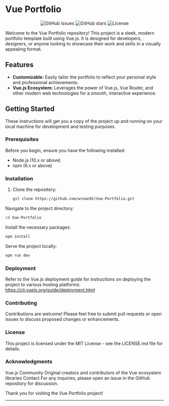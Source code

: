 # Vue Portfolio

<div margin="auto 0" align="center">
  
![GitHub issues](https://img.shields.io/github/issues/wroan92/User-login-with-php?style=flat-square)
![GitHub stars](https://img.shields.io/github/stars/wroan92/User-login-with-php?style=flat-square)
![License](https://img.shields.io/badge/license-MIT-blue.svg)

</div>
Welcome to the Vue Portfolio repository! This project is a sleek, modern portfolio template built using Vue.js. It is designed for developers, designers, or anyone looking to showcase their work and skills in a visually appealing format. 

## Features

- **Customizable:** Easily tailor the portfolio to reflect your personal style and professional achievements.
- **Vue.js Ecosystem:** Leverages the power of Vue.js, Vue Router, and other modern web technologies for a smooth, interactive experience.

## Getting Started

These instructions will get you a copy of the project up and running on your local machine for development and testing purposes. 

### Prerequisites

Before you begin, ensure you have the following installed:
- Node.js (10.x or above)
- npm (6.x or above)

### Installation

1. Clone the repository:
   ```bash
   git clone https://github.com/wroan92/Vue-Portfolio.git
   ```
Navigate to the project directory:
```bash
cd Vue-Portfolio
```
Install the necessary packages:
```bash
npm install
```
Serve the project locally:
```bash
npm run dev
```

### Deployment
Refer to the Vue.js deployment guide for instructions on deploying the project to various hosting platforms: https://cli.vuejs.org/guide/deployment.html

### Contributing
Contributions are welcome! Please feel free to submit pull requests or open issues to discuss proposed changes or enhancements.

### License
This project is licensed under the MIT License - see the LICENSE.md file for details.

### Acknowledgments
Vue.js Community
Original creators and contributors of the Vue ecosystem libraries
Contact
For any inquiries, please open an issue in the GitHub repository for discussion.

Thank you for visiting the Vue Portfolio project!
<hr>
